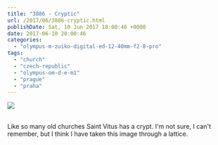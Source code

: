 ```yaml
---
title: "3886 - Cryptic"
url: /2017/06/3886-cryptic.html
publishDate: Sat, 10 Jun 2017 18:00:46 +0000
date: 2017-06-10 20:00:46
categories: 
  - "olympus-m-zuiko-digital-ed-12-40mm-f2-8-pro"
tags: 
  - "church"
  - "czech-republic"
  - "olympus-om-d-e-m1"
  - "prague"
  - "praha"
---
```

<div class="container">
<div class="center"><a target="_blank" href="https://d25zfm9zpd7gm5.cloudfront.net/1200x1200/2016/20161025_110941_DxO_lr.jpg"><img class="webfeedsFeaturedVisual" src="https://d25zfm9zpd7gm5.cloudfront.net/0600x0600/2016/20161025_110941_DxO_lr.jpg" /></a></div>
</div>
<br />

Like so many old churches Saint Vitus has a crypt. I'm not sure, I can't remember, but I think I have taken this image through a lattice.

